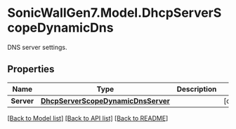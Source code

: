 # SonicWallGen7.Model.DhcpServerScopeDynamicDns
DNS server settings.

## Properties

Name | Type | Description | Notes
------------ | ------------- | ------------- | -------------
**Server** | [**DhcpServerScopeDynamicDnsServer**](DhcpServerScopeDynamicDnsServer.md) |  | [optional] 

[[Back to Model list]](../README.md#documentation-for-models) [[Back to API list]](../README.md#documentation-for-api-endpoints) [[Back to README]](../README.md)

